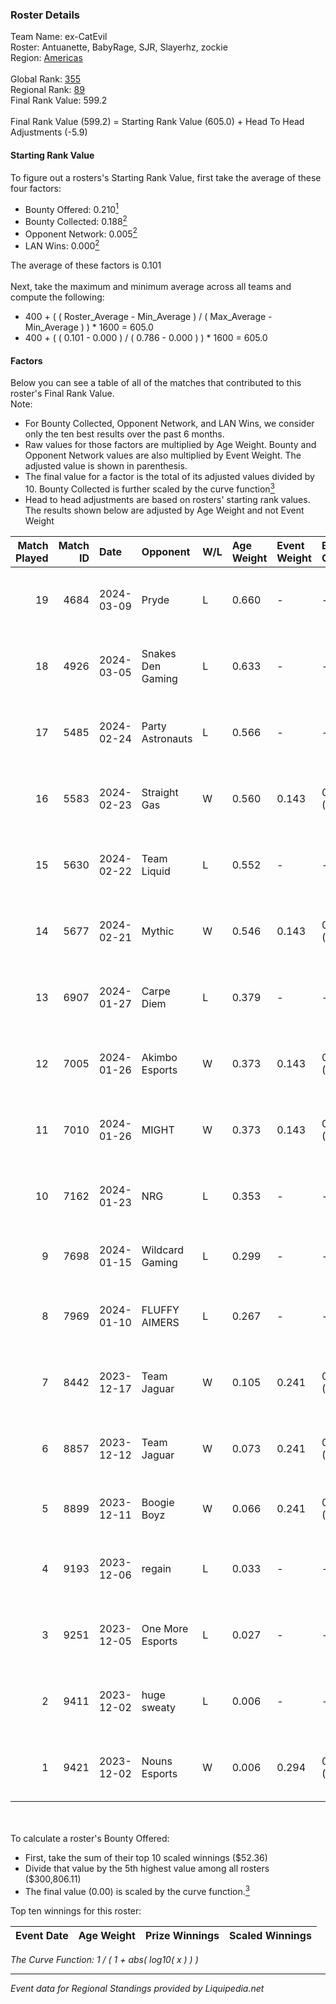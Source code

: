 ### Roster Details<br />
Team Name: ex-CatEvil<br />
Roster: Antuanette, BabyRage, SJR, Slayerhz, zockie<br />
Region: [Americas]( ../standings_americas.md)<br />
<br />
Global Rank: [355](../standings_global.md)<br />
Regional Rank: [89]( ../standings_americas.md)<br />
Final Rank Value:  599.2<br />
<br />
Final Rank Value (599.2) = Starting Rank Value (605.0) + Head To Head Adjustments (-5.9)<br />

#### Starting Rank Value<br />
To figure out a rosters's Starting Rank Value, first take the average of these four factors:<br />
- Bounty Offered: 0.210[<sup>1</sup>](#table2)
- Bounty Collected: 0.188[<sup>2</sup>](#table1)
- Opponent Network: 0.005[<sup>2</sup>](#table1)
- LAN Wins: 0.000[<sup>2</sup>](#table1)

The average of these factors is 0.101<br />
<br />
Next, take the maximum and minimum average across all teams and compute the following:<br />
- 400 + ( ( Roster_Average - Min_Average ) / ( Max_Average - Min_Average ) ) * 1600 = 605.0
- 400 + ( ( 0.101 - 0.000 ) / ( 0.786 - 0.000 ) ) * 1600 = 605.0


#### Factors<br />
Below you can see a table of all of the matches that contributed to this roster's Final Rank Value.<br />
Note:<br />

- For Bounty Collected, Opponent Network, and LAN Wins, we consider only the ten best results over the past 6 months.
- Raw values for those factors are multiplied by Age Weight. Bounty and Opponent Network values are also multiplied by Event Weight. The adjusted value is shown in parenthesis.
- The final value for a factor is the total of its adjusted values divided by 10. Bounty Collected is further scaled by the curve function[<sup>3</sup>](#curveFunction)
- Head to head adjustments are based on rosters' starting rank values. The results shown below are adjusted by Age Weight and not Event Weight
<span id="table1"></span><br />


| Match Played | Match ID | Date       | Opponent          | W/L | Age Weight | Event Weight | Bounty Collected | Opponent Network | LAN Wins  | H2H Adj. | Roster                                       |
| -: | -: | :- | :- | :- | :- | :- | :- | :- | :- | -: | :- |
|           19 |     4684 | 2024-03-09 | Pryde             | L   | 0.660      | -            | -                | -                | -         |   -13.80 | Antuanette, BabyRage, SJR, Slayerhz, zockie  |
|           18 |     4926 | 2024-03-05 | Snakes Den Gaming | L   | 0.633      | -            | -                | -                | -         |    -9.88 | Antuanette, BabyRage, SJR, Slayerhz, zockie  |
|           17 |     5485 | 2024-02-24 | Party Astronauts  | L   | 0.566      | -            | -                | -                | -         |    -2.56 | Antuanette, BabyRage, SJR, Slayerhz, zockie  |
|           16 |     5583 | 2024-02-23 | Straight Gas      | W   | 0.560      | 0.143        | 0.000 (0.000)    | 0.000 (0.000)    | 0 (0.000) |     3.92 | Antuanette, BabyRage, SJR, Slayerhz, zockie  |
|           15 |     5630 | 2024-02-22 | Team Liquid       | L   | 0.552      | -            | -                | -                | -         |    -0.05 | Antuanette, BabyRage, SJR, Slayerhz, zockie  |
|           14 |     5677 | 2024-02-21 | Mythic            | W   | 0.546      | 0.143        | 0.000 (0.000)    | 0.339 (0.026)    | 0 (0.000) |    12.23 | Antuanette, BabyRage, SJR, Slayerhz, zockie  |
|           13 |     6907 | 2024-01-27 | Carpe Diem        | L   | 0.379      | -            | -                | -                | -         |    -5.66 | Antuanette, BabyRage, SJR, Slayerhz, zockie  |
|           12 |     7005 | 2024-01-26 | Akimbo Esports    | W   | 0.373      | 0.143        | 0.008 (0.000)    | 0.155 (0.008)    | 0 (0.000) |     8.24 | Antuanette, BabyRage, SJR, Slayerhz, zockie  |
|           11 |     7010 | 2024-01-26 | MIGHT             | W   | 0.373      | 0.143        | 0.001 (0.000)    | 0.207 (0.011)    | 0 (0.000) |     7.24 | Antuanette, BabyRage, SJR, Slayerhz, zockie  |
|           10 |     7162 | 2024-01-23 | NRG               | L   | 0.353      | -            | -                | -                | -         |    -2.35 | Antuanette, BabyRage, SJR, Slayerhz, zockie  |
|            9 |     7698 | 2024-01-15 | Wildcard Gaming   | L   | 0.299      | -            | -                | -                | -         |    -1.60 | Antuanette, BabyRage, Knight, SJR, zockie    |
|            8 |     7969 | 2024-01-10 | FLUFFY AIMERS     | L   | 0.267      | -            | -                | -                | -         |    -4.11 | Antuanette, BabyRage, SJR, tor1towOw, zockie |
|            7 |     8442 | 2023-12-17 | Team Jaguar       | W   | 0.105      | 0.241        | 0.000 (0.000)    | 0.011 (0.000)    | 0 (0.000) |     1.65 | BRUNO, guepaRd, Knight, NotJuanjo, pacmanN   |
|            6 |     8857 | 2023-12-12 | Team Jaguar       | W   | 0.073      | 0.241        | 0.000 (0.000)    | 0.011 (0.000)    | 0 (0.000) |     1.15 | BRUNO, guepaRd, Knight, NotJuanjo, pacmanN   |
|            5 |     8899 | 2023-12-11 | Boogie Boyz       | W   | 0.066      | 0.241        | 0.000 (0.000)    | 0.000 (0.000)    | 0 (0.000) |     0.50 | Ju4n, nex1, v1ko, vTR, WIDOW                 |
|            4 |     9193 | 2023-12-06 | regain            | L   | 0.033      | -            | -                | -                | -         |    -0.50 | Antuanette, BabyRage, SJR, tor1towOw, zockie |
|            3 |     9251 | 2023-12-05 | One More Esports  | L   | 0.027      | -            | -                | -                | -         |    -0.26 | Antuanette, BabyRage, SJR, tor1towOw, zockie |
|            2 |     9411 | 2023-12-02 | huge sweaty       | L   | 0.006      | -            | -                | -                | -         |    -0.14 | den1ed, Evan, Reaper, sava9e, twigs          |
|            1 |     9421 | 2023-12-02 | Nouns Esports     | W   | 0.006      | 0.294        | 0.002 (0.000)    | 0.014 (0.000)    | 0 (0.000) |     0.10 | Antuanette, BabyRage, SJR, tor1towOw, zockie |

<br />
<span id="table2"></span><br />
To calculate a roster's Bounty Offered:<br />

- First, take the sum of their top 10 scaled winnings ($52.36)
- Divide that value by the 5th highest value among all rosters ($300,806.11)
- The final value (0.00) is scaled by the curve function.[<sup>3</sup>](#curveFunction)

Top ten winnings for this roster:<br />

| Event Date | Age Weight | Prize Winnings | Scaled Winnings |
| :- | -: | :- | :- |


<span id="curveFunction"></span>_The Curve Function: 1 / ( 1 + abs( log10( x ) ) )_<br />

---
_Event data for Regional Standings provided by Liquipedia.net_<br />
